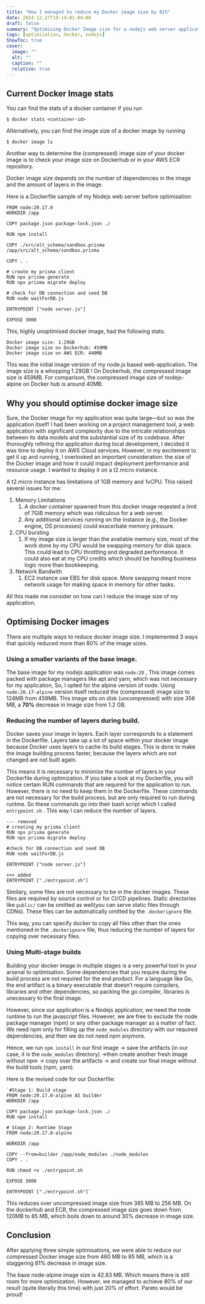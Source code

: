 ```yaml
---
title: "How I managed to reduce my Docker image size by 81%"
date: 2024-12-27T19:14:01-04:00
draft: false
summary: "Optimising Docker Image size for a nodejs web server application"
tags: [optimization, docker, nodejs]
ShowToc: true
cover:
  image: ""
  alt: ""
  caption: ""
  relative: true
---
```


## Current Docker Image stats

You can find the stats of a docker container if you run

```
$ docker stats <container-id>
```

Alternatively, you can find the image size of a docker image by running

```
$ docker image ls
```

Another way to determine the (compressed) image size of your docker image is to check your image size on Dockerhub or in your AWS ECR repository.

Docker image size depends on the number of dependencies in the image and the amount of layers in the image.

Here is a Dockerfile sample of my Nodejs web server before optimisation:

```docker
FROM node:20.17.0
WORKDIR /app

COPY package.json package-lock.json ./

RUN npm install

COPY ./src/alt_schema/sandbox.prisma /app/src/alt_schema/sandbox.prisma

COPY . .

# create my prisma client
RUN npx prisma generate
RUN npx prisma migrate deploy

# check for DB connection and seed DB
RUN node waitForDB.js

ENTRYPOINT ["node server.js"]

EXPOSE 3000
```

This, highly unoptimised docker image, had the following stats:

```
Docker image size: 1.29GB
Docker image size on Dockerhub: 459MB
Docker image size on AWS ECR: 440MB
```

This was the initial image version of my node.js based web-application. The image size is a whopping 1.29GB ! On Dockerhub, the compressed image size is 459MB. For comparison, the compressed image size of nodejs-alpine on Docker hub is around 40MB.

## Why you should optimise docker image size

Sure, the Docker image for my application was quite large—but so was the application itself! I had been working on a project management tool, a web application with significant complexity due to the intricate relationships between its data models and the substantial size of its codebase. After thoroughly refining the application during local development, I decided it was time to deploy it on AWS Cloud services. However, in my excitement to get it up and running, I overlooked an important consideration: the size of the Docker image and how it could impact deployment performance and resource usage. I wanted to deploy it on a t2.micro instance.

A t2.micro instance has limitations of 1GB memory and 1vCPU. This raised several issues for me:

1. Memory Limitations
   1. A docker container spawned from this docker image reqested a limit of 7GiB memory which was ridiculous for a web server.
   2. Any additional services running on the instance (e.g., the Docker engine, OS processes) could exacerbate memory pressure.
2. CPU bursting
   1. If my image size is larger than the available memory size, most of the work done by my CPU would be swapping memory for disk space. This could lead to CPU throttling and degraded performance. It could also eat at my CPU credits which should be handling business logic more than bookkeeping.
3. Network Bandwith
   1. EC2 instance use EBS for disk space. More swapping meant more network usage for making space in memory for other tasks.

All this made me consider on how can I reduce the image size of my application.

## Optimising Docker images

There are multiple ways to reduce docker image size. I implemented 3 ways that quickly reduced more than 80% of the image sizes.

### Using a smaller variants of the base image.

The base image for my nodejs application was `node:20` , This image comes packed with package managers like apt and yarn, which was not necessary for my application, So, I opted for the alpine version of node. Using `node:20.17-alpine` version itself reduced the (compressed) image size to 124MB from 459MB. This image sits on disk (uncompressed) with size 358 MB, a **70%** decrease in image size from 1.2 GB.

### Reducing the number of layers during build.

Docker saves your image in layers. Each layer corresponds to a statement in the Dockerfile. Layers take up a lot of space within your docker image because Docker uses layers to cache its build stages. This is done to make the image building process faster, because the layers which are not changed are not built again.

This means it is necessary to minimize the number of layers in your Dockerfile during optimization. If you take a look at my Dockerfile, you will notice certain RUN commands that are required for the application to run. However, there is no need to keep them in the Dockerfile. These commands are not necessary for the build process, but are only required to run during runtme. So these commands go into their bash script which I called `entrypoint.sh` . This way I can reduce the number of layers.

```docker
--- removed
# creating my prisma client
RUN npx prisma generate
RUN npx prisma migrate deploy

#check for DB connection and seed DB
RUN node waitForDB.js

ENTRYPOINT ["node server.js"]

+++ added
ENTRYPOINT ["./entrypoint.sh"]
```

Similary, some files are not necessary to be in the docker images. These files are required by source control or for CI/CD pipelines. Static directories like `public/` can be omitted as well(you can serve static files through CDNs). These files can be automatically omitted by the `.dockerignore` file.

This way, you can specify docker to copy all files other than the ones mentioned in the `.dockerignore` file, thus reducing the number of layers for copying over necessary files.

### Using Multi-stage builds

Building your docker image in multiple stages is a very powerful tool in your arsenal to optimisation. Some dependencies that you require during the build process are not required for the end product. For a language like Go, the end artifact is a binary executable that doesn’t require compilers, libraries and other dependencies, so packing the go compiler, libraries is unecessary to the final image.

However, since our application is a Nodejs application, we need the node runtime to run the javascript files. However, we are free to exclude the node package manager (npm) or any other package manager as a matter of fact. We need npm only for filling up the `node_modules` directory with our required dependencies, and then we do not need npm anymore.

Hence, we run `npm install` in our first image → save the artifacts (in our case, it is the `node_modules` directory) →then create another fresh image without npm → copy over the artifacts → and create our final image without the build tools (npm, yarn).

Here is the revised code for our Dockerfile:

```docker
`#Stage 1: Build stage
FROM node:20.17.0-alpine AS builder
WORKDIR /app

COPY package.json package-lock.json ./
RUN npm install

# Stage 2: Runtime Stage
FROM node:20.17.0-alpine

WORKDIR /app

COPY --from=builder /app/node_modules ./node_modules
COPY . .

RUN chmod +x ./entrypoint.sh

EXPOSE 3000

ENTRYPOINT ["./entrypoint.sh"]`
```

This reduces over uncompressed image size from 385 MB to 256 MB. On the dockerhub and ECR, the compressed image size goes down from 120MB to 85 MB, which boils down to around 30% decrease in image size.

## Conclusion

After applying three simple optimisations, we were able to reduce our compressed Docker image size from 460 MB to 85 MB, which is a staggering 81% decrease in image size.

The base node-alpine image size is 42.83 MB. Which means there is still room for more optimization. However, we managed to achieve 80% of our result (quite literally this time) with just 20% of effort. Pareto would be proud!
